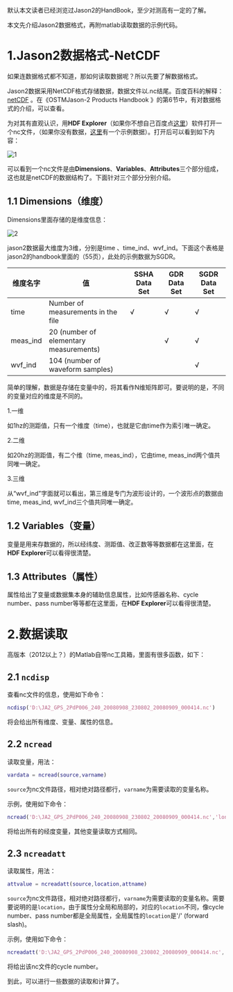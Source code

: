 默认本文读者已经浏览过Jason2的HandBook，至少对测高有一定的了解。

本文先介绍Jason2数据格式，再附matlab读取数据的示例代码。

# 1.Jason2数据格式-NetCDF

如果连数据格式都不知道，那如何读取数据呢？所以先要了解数据格式。

Jason2数据采用NetCDF格式存储数据，数据文件以.nc结尾。百度百科的解释：[netCDF](http://baike.baidu.com/link?url=aVPZmx5dS3FYAnRpNih5B_mruucERycWCwFjCW0ZcR1q5PO1jFeFHP5Ksl6Y4FbsTqGhdL7IU7JnRtZLvReLIa) 。在《OSTMJason-2 Products Handbook 》的第6节中，有对数据格式的介绍，可以查看。

为对其有直观认识，用**HDF Explorer**（如果你不想自己百度点[这里](http://pan.baidu.com/s/1ge8Nk4N)）软件打开一个nc文件，（如果你没有数据，[这里](http://pan.baidu.com/s/1i46Hntr)有一个示例数据）。打开后可以看到如下内容：

 ![1](http://oei6q3yqv.bkt.clouddn.com/2016/10/15/netcdf/1.png)

可以看到一个nc文件是由**Dimensions**、**Variables**、**Attributes**三个部分组成，这也就是netCDF的数据结构了。下面针对三个部分分别介绍。

## 1.1 Dimensions（维度）

Dimensions里面存储的是维度信息：

 ![2](http://oei6q3yqv.bkt.clouddn.com/2016/10/15/netcdf/2.png)

jason2数据最大维度为3维，分别是time 、time_ind、wvf_ind。下面这个表格是jason2的handbook里面的（55页），此处的示例数据为SGDR。

| 维度名字     | 值                                      | SSHA    Data Set | GDR    Data Set | SGDR    Data Set |
| -------- | -------------------------------------- | ---------------- | --------------- | ---------------- |
| time     | Number of measurements in the file     | √                | √               | √                |
| meas_ind | 20 (number of elementary measurements) |                  | √               | √                |
| wvf_ind  | 104 (number of waveform samples)       |                  |                 | √                |

简单的理解，数据是存储在变量中的，将其看作N维矩阵即可。要说明的是，不同的变量对应的维度是不同的。

1.一维

如1hz的测距值，只有一个维度（time），也就是它由time作为索引唯一确定。

2.二维

如20hz的测距值，有二个维（time, meas_ind），它由time, meas_ind两个值共同唯一确定。

3.三维

从“wvf_ind”字面就可以看出，第三维是专门为波形设计的，一个波形点的数据由time, meas_ind, wvf_ind三个值共同唯一确定。

## 1.2 Variables（变量） 

变量是用来存数据的，所以经纬度、测距值、改正数等等数据都在这里面，在**HDF Explorer**可以看得很清楚。

## 1.3 Attributes（属性） 

属性给出了变量或数据集本身的辅助信息属性，比如传感器名称、cycle number、pass number等等都在这里面，在**HDF Explorer**可以看得很清楚。

# 2.数据读取

高版本（2012以上？）的Matlab自带nc工具箱，里面有很多函数，如下：

## 2.1 `ncdisp`

查看nc文件的信息，使用如下命令：

```matlab
ncdisp('D:\JA2_GPS_2PdP006_240_20080908_230802_20080909_000414.nc')
```

将会给出所有维度、变量、属性的信息。

## 2.2 `ncread`

读取变量，用法：

```matlab
vardata = ncread(source,varname)
```

`source`为nc文件路径，相对绝对路径都行，`varname`为需要读取的变量名称。

示例，使用如下命令：

```matlab
ncread('D:\JA2_GPS_2PdP006_240_20080908_230802_20080909_000414.nc','lon')
```

将给出所有的经度变量，其他变量读取方式相同。

## 2.3 `ncreadatt`

读取属性，用法：

```matlab
attvalue = ncreadatt(source,location,attname)
```

`source`为nc文件路径，相对绝对路径都行，`varname`为需要读取的变量名称。需要要说明的是`location`，由于属性分全局和局部的，对应的`location`不同，像cycle number、pass number都是全局属性，全局属性的`location`是'/' (forward slash)。

示例，使用如下命令：

```matlab
ncreadatt('D:\JA2_GPS_2PdP006_240_20080908_230802_20080909_000414.nc','/','cycle_number')
```

将给出该nc文件的cycle number。

到此，可以进行一些数据的读取和计算了。
